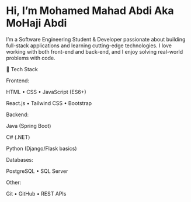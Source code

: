 # Hi, I’m Mohamed Mahad Abdi Aka MoHaji Abdi

I’m a Software Engineering Student & Developer passionate about building full-stack applications and learning cutting-edge technologies. I love working with both front-end and back-end, and I enjoy solving real-world problems with code.

🚀 Tech Stack

Frontend:

HTML • CSS • JavaScript (ES6+)

React.js • Tailwind CSS • Bootstrap

Backend:

Java (Spring Boot)

C# (.NET)

Python (Django/Flask basics)

Databases:

PostgreSQL • SQL Server

Other:

Git • GitHub • REST APIs
